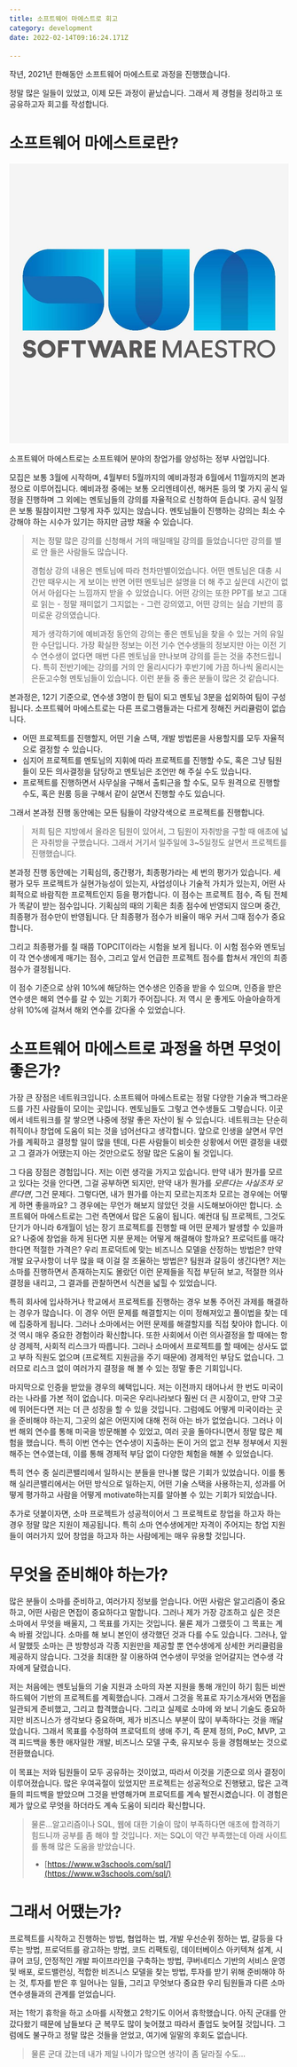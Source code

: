 ```yaml
---
title: 소프트웨어 마에스트로 회고
category: development
date: 2022-02-14T09:16:24.171Z

---
```


작년, 2021년 한해동안 소프트웨어 마에스트로 과정을 진행했습니다.

정말 많은 일들이 있었고, 이제 모든 과정이 끝났습니다. 그래서 제 경험을 정리하고 또 공유하고자 회고를 작성합니다.

# 소프트웨어 마에스트로란?

![img](imgs/img.jpeg)

소프트웨어 마에스트로는 소프트웨어 분야의 창업가를 양성하는 정부 사업입니다.

모집은 보통 3월에 시작하며, 4월부터 5월까지의 예비과정과 6월에서 11월까지의 본과정으로 이루어집니다. 예비과정 중에는 보통 오리엔테이션, 해커톤 등의 몇 가지 공식 일정을 진행하며 그 외에는 멘토님들의 강의를 자율적으로 신청하여 듣습니다. 공식 일정은 보통 필참이지만 그렇게 자주 있지는 않습니다. 멘토님들이 진행하는 강의는 최소 수강해야 하는 시수가 있기는 하지만 금방 채울 수 있습니다.

> 저는 정말 많은 강의를 신청해서 거의 매일매일 강의를 들었습니다만 강의를 별로 안 들은 사람들도 많습니다.
>
> 경험상 강의 내용은 멘토님에 따라 천차만별이었습니다. 어떤 멘토님은 대충 시간만 때우시는 게 보이는 반면 어떤 멘토님은 설명을 더 해 주고 싶은데 시간이 없어서 아쉽다는 느낌까지 받을 수 있었습니다. 어떤 강의는 또한 PPT를 보고 그대로 읽는 - 정말 재미없기 그지없는 - 그런 강의였고, 어떤 강의는 실습 기반의 흥미로운 강의였습니다.
>
> 제가 생각하기에 예비과정 동안의 강의는 좋은 멘토님을 찾을 수 있는 거의 유일한 수단입니다. 가장 확실한 정보는 이전 기수 연수생들의 정보지만 아는 이전 기수 연수생이 없다면 매번 다른 멘토님을 만나보며 강의를 듣는 것을 추천드립니다. 특히 전반기에는 강의를 거의 안 올리시다가 후반기에 가끔 하나씩 올리시는 은둔고수형 멘토님들이 있습니다. 이런 분들 중 좋은 분들이 많은 것 같습니다.

본과정은, 12기 기준으로, 연수생 3명이 한 팀이 되고 멘토님 3분을 섭외하여 팀이 구성됩니다. 소프트웨어 마에스트로는 다른 프로그램들과는 다르게 정해진 커리큘럼이 없습니다.

- 어떤 프로젝트를 진행할지, 어떤 기술 스택, 개발 방법론을 사용할지를 모두 자율적으로 결정할 수 있습니다.
- 심지어 프로젝트를 멘토님의 지휘에 따라 프로젝트를 진행할 수도, 혹은 그냥 팀원들이 모든 의사결정을 담당하고 멘토님은 조언만 해 주실 수도 있습니다.
- 프로젝트를 진행하면서 사무실을 구해서 출퇴근을 할 수도, 모두 원격으로 진행할 수도, 혹은 원룸 등을 구해서 같이 살면서 진행할 수도 있습니다.

그래서 본과정 진행 동안에는 모든 팀들이 각양각색으로 프로젝트를 진행합니다.

> 저희 팀은 지방에서 올라온 팀원이 있어서, 그 팀원이 자취방을 구할 때 애초에 넓은 자취방을 구했습니다. 그래서 거기서 일주일에 3~5일정도 살면서 프로젝트를 진행했습니다.

본과정 진행 동안에는 기획심의, 중간평가, 최종평가라는 세 번의 평가가 있습니다. 세 평가 모두 프로젝트가 실현가능성이 있는지, 사업성이나 기술적 가치가 있는지, 어떤 사회적으로 바람직한 프로젝트인지 등을 평가합니다. 이 점수는 프로젝트 점수, 즉 팀 전체가 똑같이 받는 점수입니다. 기획심의 때의 기획은 최종 점수에 반영되지 않으며 중간, 최종평가 점수만이 반영됩니다. 단 최종평가 점수가 비율이 매우 커서 그때 점수가 중요합니다.

그리고 최종평가를 칠 때쯤 TOPCIT이라는 시험을 보게 됩니다. 이 시험 점수와 멘토님이 각 연수생에게 매기는 점수, 그리고 앞서 언급한 프로젝트 점수를 합쳐서 개인의 최종 점수가 결정됩니다.

이 점수 기준으로 상위 10%에 해당하는 연수생은 인증을 받을 수 있으며, 인증을 받은 연수생은 해외 연수를 갈 수 있는 기회가 주어집니다. 저 역시 운 좋게도 아슬아슬하게 상위 10%에 걸쳐서 해외 연수를 갔다올 수 있었습니다.

# 소프트웨어 마에스트로 과정을 하면 무엇이 좋은가?

가장 큰 장점은 네트워크입니다. 소프트웨어 마에스트로는 정말 다양한 기술과 백그라운드를 가진 사람들이 모이는 곳입니다. 멘토님들도 그렇고 연수생들도 그렇습니다. 이곳에서 네트워크를 잘 쌓으면 나중에 정말 좋은 자산이 될 수 있습니다. 네트워크는 단순히 취직이나 창업에 도움이 되는 것을 넘어선다고 생각합니다. 앞으로 인생을 살면서 무언가를 계획하고 결정할 일이 많을 텐데, 다른 사람들이 비슷한 상황에서 어떤 결정을 내렸고 그 결과가 어땠는지 아는 것만으로도 정말 많은 도움이 될 것입니다.

그 다음 장점은 경험입니다. 저는 이런 생각을 가지고 있습니다. 만약 내가 뭔가를 모르고 있다는 것을 안다면, 그걸 공부하면 되지만, 만약 내가 뭔가를 _모른다는 사실조차 모른다면_, 그건 문제다. 그렇다면, 내가 뭔가를 아는지 모르는지조차 모르는 경우에는 어떻게 하면 좋을까요? 그 경우에는 무언가 해보지 않았던 것을 시도해보아야만 합니다. 소프트웨어 마에스트로는 그런 측면에서 많은 도움이 됩니다. 예컨대 팀 프로젝트, 그것도 단기가 아니라 6개월이 넘는 장기 프로젝트를 진행할 때 어떤 문제가 발생할 수 있을까요? 나중에 창업을 하게 된다면 지분 문제는 어떻게 해결해야 할까요? 프로덕트를 매각한다면 적절한 가격은? 우리 프로덕트에 맞는 비즈니스 모델을 산정하는 방법은? 만약 개발 요구사항이 너무 많을 때 이걸 잘 조율하는 방법은? 팀원과 갈등이 생긴다면? 저는 소마를 진행하면서 존재하는지도 몰랐던 이런 문제들을 직접 부딛혀 보고, 적절한 의사결정을 내리고, 그 결과를 관찰하면서 식견을 넓힐 수 있었습니다.

특히 회사에 입사하거나 학교에서 프로젝트를 진행하는 경우 보통 주어진 과제를 해결하는 경우가 많습니다. 이 경우 어떤 문제를 해결할지는 이미 정해져있고 풀이법을 찾는 데에 집중하게 됩니다. 그러나 소마에서는 어떤 문제를 해결할지를 직접 찾아야 합니다. 이것 역시 매우 중요한 경험이라 확신합니다. 또한 사회에서 이런 의사결정을 할 때에는 항상 경제적, 사회적 리스크가 따릅니다. 그러나 소마에서 프로젝트를 할 때에는 상사도 없고 부하 직원도 없으며 (프로젝트 지원금을 주기 때문에) 경제적인 부담도 없습니다. 그러므로 리스크 없이 여러가지 결정을 해 볼 수 있는 정말 좋은 기회입니다.

마지막으로 인증을 받았을 경우의 혜택입니다. 저는 이전까지 태어나서 한 번도 미국이라는 나라를 가본 적이 없습니다. 미국은 우리나라보다 훨씬 더 큰 시장이고, 만약 그곳에 뛰어든다면 저는 더 큰 성장을 할 수 있을 것입니다. 그럼에도 어떻게 미국이라는 곳을 준비해야 하는지, 그곳의 삶은 어떤지에 대해 전혀 아는 바가 없었습니다. 그러나 이번 해외 연수를 통해 미국을 방문해볼 수 있었고, 여러 곳을 돌아다니면서 정말 많은 체험을 했습니다. 특히 이번 연수는 연수생이 지출하는 돈이 거의 없고 전부 정부에서 지원해주는 연수였는데, 이를 통해 경제적 부담 없이 다양한 체험을 해볼 수 있었습니다.

특히 연수 중 실리콘밸리에서 일하시는 분들을 만나볼 많은 기회가 있었습니다. 이를 통해 실리콘밸리에서는 어떤 방식으로 일하는지, 어떤 기술 스택을 사용하는지, 성과를 어떻게 평가하고 사람을 어떻게 motivate하는지를 알아볼 수 있는 기회가 되었습니다.

추가로 덧붙이자면, 소마 프로젝트가 성공적이어서 그 프로젝트로 창업을 하고자 하는 경우 정말 많은 지원이 제공됩니다. 특히 소마 연수생에게만 자격이 주어지는 창업 지원들이 여러가지 있어 창업을 하고자 하는 사람에게는 매우 유용할 것입니다.

# 무엇을 준비해야 하는가?

많은 분들이 소마를 준비하고, 여러가지 정보를 얻습니다. 어떤 사람은 알고리즘이 중요하고, 어떤 사람은 면접이 중요하다고 말합니다. 그러나 제가 가장 강조하고 싶은 것은 소마에서 무엇을 배울지, 그 목표를 가지는 것입니다. 물론 제가 그랬듯이 그 목표는 계속 바뀔 것입니다. 소마를 해 보니 본인이 생각했던 것과 다를 수도 있습니다. 그러나, 앞서 말했듯 소마는 큰 방향성과 각종 지원만을 제공할 뿐 연수생에게 상세한 커리큘럼을 제공하지 않습니다. 그것을 최대한 잘 이용하여 연수생이 무엇을 얻어갈지는 연수생 각자에게 달렸습니다.

저는 처음에는 멘토님들의 기술 지원과 소마의 자본 지원을 통해 개인이 하기 힘든 비싼 하드웨어 기반의 프로젝트를 계획했습니다. 그래서 그것을 목표로 자기소개서와 면접을 일관되게 준비했고, 그리고 합격했습니다. 그리고 실제로 소마에 와 보니 기술도 중요하지만 비즈니스가 생각보다 중요하며, 제가 비즈니스 부분이 많이 부족하다는 것을 깨달았습니다. 그래서 목표를 수정하여 프로덕트의 생애 주기, 즉 문제 정의, PoC, MVP, 고객 피드백을 통한 애자일한 개발, 비즈니스 모델 구축, 유지보수 등을 경험해보는 것으로 전환했습니다.

이 목표는 저와 팀원들이 모두 공유하는 것이었고, 따라서 이것을 기준으로 의사 결정이 이루어졌습니다. 많은 우여곡절이 있었지만 프로젝트는 성공적으로 진행됐고, 많은 고객들의 피드백을 받았으며 그것을 반영해가며 프로덕트를 계속 발전시켰습니다. 이 경험은 제가 앞으로 무엇을 하더라도 계속 도움이 되리라 확신합니다.

> 물론...알고리즘이나 SQL, 웹에 대한 기술이 많이 부족하다면 애초에 합격하기 힘드니까 공부를 좀 해야 할 것입니다. 저는 SQL이 약간 부족했는데 아래 사이트를 통해 많은 도움을 받았습니다.
>
> - [https://www.w3schools.com/sql/](https://www.w3schools.com/sql/)

# 그래서 어땠는가?

프로젝트를 시작하고 진행하는 방법, 협업하는 법, 개발 우선순위 정하는 법, 갈등을 다루는 방법, 프로덕트를 광고하는 방법, 코드 리팩토링, 데이터베이스 아키텍쳐 설계, 시큐어 코딩, 안정적인 개발 파이프라인을 구축하는 방법, 쿠버네티스 기반의 서비스 운영 및 배포, 로드밸런싱, 적합한 비즈니스 모델을 찾는 방법, 투자를 받기 위해 준비해야 하는 것, 투자를 받은 후 일어나는 일들, 그리고 무엇보다 중요한 우리 팀원들과 다른 소마 연수생들과의 관계를 얻었습니다.

저는 1학기 휴학을 하고 소마를 시작했고 2학기도 이어서 휴학했습니다. 아직 군대를 안 갔다왔기 때문에 남들보다 군 복무도 많이 늦어졌고 따라서 졸업도 늦어질 것입니다. 그럼에도 불구하고 정말 많은 것들을 얻었고, 여기에 일말의 후회도 없습니다.

> 물론 군대 갔는데 내가 제일 나이가 많으면 생각이 좀 달라질 수도...
